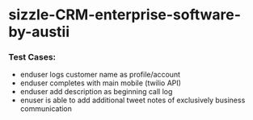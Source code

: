 # sizzle-CRM-enterprise-software-by-austii

### Test Cases:

- enduser logs customer name as profile/account
- enduser completes with main mobile (twilio API)
- enduser add description as beginning call log
- enuser is able to add additional tweet notes of exclusively business communication 
